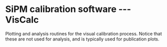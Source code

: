# SiPM calibration software --- VisCalc

Plotting and analysis routines for the visual calibration process. Notice that
these are not used for analysis, and is typically used for publication plots.
